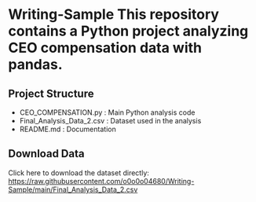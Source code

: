 # Writing-Sample This repository contains a Python project analyzing CEO compensation data with pandas.

## Project Structure
- CEO_COMPENSATION.py : Main Python analysis code
- Final_Analysis_Data_2.csv : Dataset used in the analysis
- README.md : Documentation

## Download Data
Click here to download the dataset directly:
https://raw.githubusercontent.com/o0o0o04680/Writing-Sample/main/Final_Analysis_Data_2.csv
